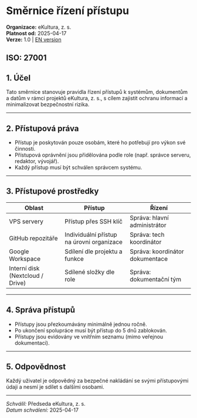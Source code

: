 # Směrnice řízení přístupu

**Organizace:** eKultura, z. s.  
**Platnost od:** 2025-04-17  
**Verze:** 1.0 | [EN version](smernice/en/access-control-policy.md)

**ISO:** 27001 
---

## 1. Účel

Tato směrnice stanovuje pravidla řízení přístupů k systémům, dokumentům a datům v rámci projektů eKultura, z. s., s cílem zajistit ochranu informací a minimalizovat bezpečnostní rizika.

---

## 2. Přístupová práva

- Přístup je poskytován pouze osobám, které ho potřebují pro výkon své činnosti.
- Přístupová oprávnění jsou přidělována podle role (např. správce serveru, redaktor, vývojář).
- Každý přístup musí být schválen správcem systému.

---

## 3. Přístupové prostředky

| Oblast | Přístup | Řízení |
|--------|---------|--------|
| VPS servery | Přístup přes SSH klíč | Správa: hlavní administrátor |
| GitHub repozitáře | Individuální přístup na úrovni organizace | Správa: tech koordinátor |
| Google Workspace | Sdílení dle projektu a funkce | Správa: koordinátor dokumentace |
| Interní disk (Nextcloud / Drive) | Sdílené složky dle role | Správa: dokumentační tým |

---

## 4. Správa přístupů

- Přístupy jsou přezkoumávány minimálně jednou ročně.
- Po ukončení spolupráce musí být přístup do 5 dnů zablokován.
- Přístupy jsou evidovány ve vnitřním seznamu (mimo veřejnou dokumentaci).

---

## 5. Odpovědnost

Každý uživatel je odpovědný za bezpečné nakládání se svými přístupovými údaji a nesmí je sdílet s dalšími osobami.

---

*Schválil:* Předseda eKultura, z. s.  
*Datum schválení:* 2025-04-17
